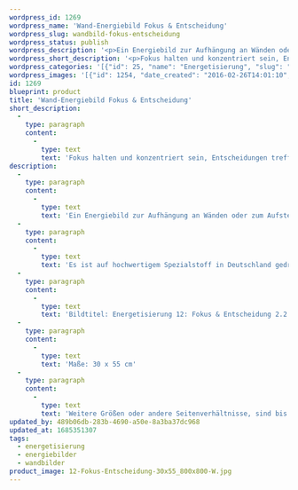 ```yaml
---
wordpress_id: 1269
wordpress_name: 'Wand-Energiebild Fokus & Entscheidung'
wordpress_slug: wandbild-fokus-entscheidung
wordpress_status: publish
wordpress_description: '<p>Ein Energiebild zur Aufhängung an Wänden oder zum Aufstellen im Raum mit einem aktivierbaren Schwingungsfeld zu: Fokus &amp; Entscheidung. Fokus und Entscheidung sowie dem energetischen Zugang zu den dazugehörigen universellen Wissenspools.</p><p>Es ist auf hochwertigem Spezialstoff in Deutschland gedruckt und sorgfältig in Handarbeit auf Holzkeilrahmen aufgezogen. Laut Herstellerangaben ist der farbintensive Druck 70 Jahre lichtecht, waschbar und in einem umweltorientierten Verfahren hergestellt. Der Oberstoff ist mit einer Spezialbeschichtung unterfüttert, so dass, bei Aufhängung an der Wand, der rückseitige Holzrahmen auch bei hellen Farben unsichtbar ist.</p><p>Bildtitel: Energetisierung 12: Fokus &amp; Entscheidung 2.2. Reihe: Energetisierung</p><p>Maße: 30 x 55 cm</p><p>Weitere Größen oder andere Seitenverhältnisse, sind bis 200 cm individuell für Sie innerhalb weniger Tage herstellbar. Bitte kontaktieren Sie uns hierfür unter <a href="mailto:info@elvedenverlag.de">info@elvedenverlag.de</a>.e</p><p><a href="https://my.feenbaum.de/anwendung-energie-wandbilder/">Anwendungshinweise</a>      <a href="https://my.feenbaum.de/produktinformation-wandbilder/">Produktinformationen</a></p>'
wordpress_short_description: '<p>Fokus halten und konzentriert sein, Entscheidungen treffen</p>'
wordpress_categories: '[{"id": 25, "name": "Energetisierung", "slug": "energetisierung"}, {"id": 22, "name": "Energiebilder", "slug": "energiebilder"}, {"id": 24, "name": "Wandbilder", "slug": "wandbilder"}]'
wordpress_images: '[{"id": 1254, "date_created": "2016-02-26T14:01:10", "date_created_gmt": "2016-02-26T12:01:10", "date_modified": "2016-02-26T14:01:10", "date_modified_gmt": "2016-02-26T12:01:10", "src": "https://my.feenbaum.de/wp-content/uploads/2016/02/12-Fokus-Entscheidung-30x55_800x800-W.jpg", "name": "12 Fokus-Entscheidung 30x55_800x800-W", "alt": ""}]'
id: 1269
blueprint: product
title: 'Wand-Energiebild Fokus & Entscheidung'
short_description:
  -
    type: paragraph
    content:
      -
        type: text
        text: 'Fokus halten und konzentriert sein, Entscheidungen treffen'
description:
  -
    type: paragraph
    content:
      -
        type: text
        text: 'Ein Energiebild zur Aufhängung an Wänden oder zum Aufstellen im Raum mit einem aktivierbaren Schwingungsfeld zu: Fokus & Entscheidung. Fokus und Entscheidung sowie dem energetischen Zugang zu den dazugehörigen universellen Wissenspools.'
  -
    type: paragraph
    content:
      -
        type: text
        text: 'Es ist auf hochwertigem Spezialstoff in Deutschland gedruckt und sorgfältig in Handarbeit auf Holzkeilrahmen aufgezogen. Laut Herstellerangaben ist der farbintensive Druck 70 Jahre lichtecht, waschbar und in einem umweltorientierten Verfahren hergestellt. Der Oberstoff ist mit einer Spezialbeschichtung unterfüttert, so dass, bei Aufhängung an der Wand, der rückseitige Holzrahmen auch bei hellen Farben unsichtbar ist.'
  -
    type: paragraph
    content:
      -
        type: text
        text: 'Bildtitel: Energetisierung 12: Fokus & Entscheidung 2.2. Reihe: Energetisierung'
  -
    type: paragraph
    content:
      -
        type: text
        text: 'Maße: 30 x 55 cm'
  -
    type: paragraph
    content:
      -
        type: text
        text: 'Weitere Größen oder andere Seitenverhältnisse, sind bis 200 cm individuell für Sie innerhalb weniger Tage herstellbar. Bitte kontaktieren Sie uns hierfür unter info@elvedenverlag.de.e'
updated_by: 489b06db-283b-4690-a50e-8a3ba37dc968
updated_at: 1685351307
tags:
  - energetisierung
  - energiebilder
  - wandbilder
product_image: 12-Fokus-Entscheidung-30x55_800x800-W.jpg
---
```


